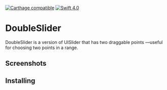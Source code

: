 [![Carthage compatible](https://img.shields.io/badge/Carthage-compatible-4BC51D.svg?style=flat)](https://github.com/Carthage/Carthage)
[![Swift 4.0](https://img.shields.io/badge/Swift-4.0-orange.svg?style=flat<Paste>)](swift.org)
# DoubleSlider
DoubleSlider is a version of UISlider that has two draggable points —useful for choosing two points in a range. 

## Screenshots

## Installing
